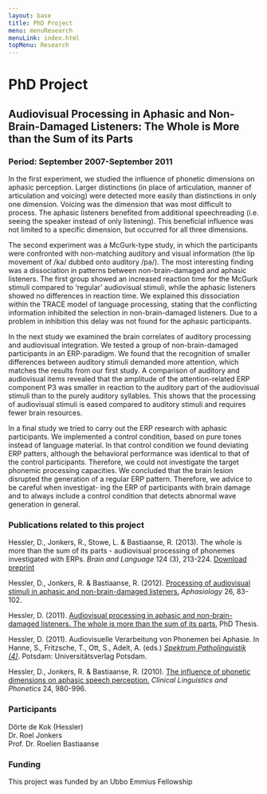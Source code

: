 ```yaml
---
layout: base
title: PhD Project
menu: menuResearch
menuLink: index.html
topMenu: Research
---
```


PhD Project
============




Audiovisual Processing in Aphasic and Non-Brain-Damaged Listeners: The Whole is More than the Sum of its Parts
--------------------------------------------------------------------------


### Period: September 2007-September 2011

In the first experiment, we studied the influence of phonetic dimensions on aphasic perception. Larger distinctions (in place of articulation, manner of articulation and voicing) were detected more easily than distinctions in only one dimension. Voicing was the dimension that was most difficult to process. The aphasic listeners benefited from additional speechreading (i.e. seeing the speaker instead of only listening). This beneficial influence was not limited to a specific dimension, but occurred for all three dimensions.

The second experiment was a McGurk-type study, in which the participants were confronted with non-matching auditory and visual information (the lip movement of /ka/ dubbed onto auditory /pa/). The most interesting finding was a dissociation in patterns between non-brain-damaged and aphasic listeners. The first group showed an increased reaction time for the McGurk stimuli compared to ‘regular’ audiovisual stimuli, while the aphasic listeners showed no differences in reaction time. We explained this dissociation within the TRACE model of language processing, stating that the conflicting information inhibited the selection in non-brain-damaged listeners. Due to a problem in inhibition this delay was not found for the aphasic participants.

In the next study we examined the brain correlates of auditory processing and audiovisual integration. We tested a group of non-brain-damaged participants in an ERP-paradigm. We found that the recognition of smaller differences between auditory stimuli demanded more attention, which matches the results from our first study. A comparison of auditory and audiovisual items revealed that the amplitude of the attention-related ERP component P3 was smaller in reaction to the auditory part of the audiovisual stimuli than to the purely auditory syllables. This shows that the processing of audiovisual stimuli is eased compared to auditory stimuli and requires fewer brain resources.

In a final study we tried to carry out the ERP research with aphasic participants. We implemented a control condition, based on pure tones instead of language material. In that control condition we found deviating ERP patters, although the behavioral performance was identical to that of the control participants. Therefore, we could not investigate the target phonemic processing capacities. We concluded that the brain lesion disrupted the generation of a regular ERP pattern. Therefore, we advice to be careful when investigat-
ing the ERP of participants with brain damage and to always include a control condition that detects abnormal wave generation in general.

### Publications related to this project

Hessler, D., Jonkers, R., Stowe, L. & Bastiaanse, R. (2013). The whole is more than the sum of its parts - audiovisual processing of phonemes investigated with ERPs. *Brain and Language* 124 (3), 213-224. [Download preprint](Hessler2013.pdf)

Hessler, D., Jonkers, R. & Bastiaanse, R. (2012). [Processing of audiovisual stimuli in aphasic and non-brain-damaged listeners.](http://www.tandfonline.com/doi/abs/10.1080/02687038.2011.608840) *Aphasiology* 26, 83-102.

Hessler, D. (2011). [Audiovisual processing in aphasic and non-brain-damaged listeners. The whole is more than the sum of its parts.](http://irs.ub.rug.nl/ppn/338802789) PhD Thesis. 

Hessler, D. (2011). Audiovisuelle Verarbeitung von Phonemen bei Aphasie. In Hanne, S., Fritzsche, T., Ott, S., Adelt, A. (eds.) [*Spektrum Patholinguistik (4)*](http://opus.kobv.de/ubp/volltexte/2011/5314/pdf/spath04.pdf). Potsdam: Universitätsverlag Potsdam.

Hessler, D., Jonkers, R. & Bastiaanse, R. (2010). [The influence of phonetic dimensions on aphasic speech
perception.](Hessler2010.pdf) *Clinical Linguistics and Phonetics* 24, 980-996.
	
### Participants

D&ouml;rte de Kok (Hessler)  
Dr. Roel Jonkers  
Prof. Dr. Roelien Bastiaanse  

### Funding

This project was funded by an Ubbo Emmius Fellowship